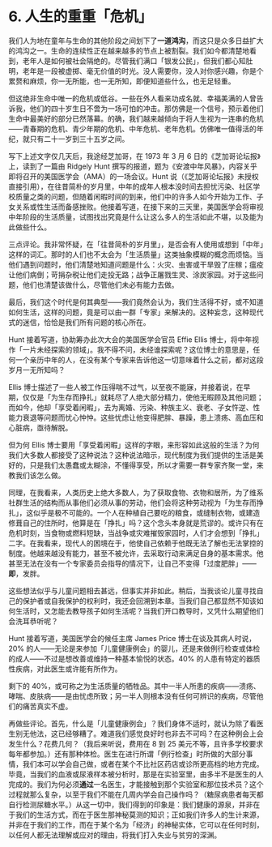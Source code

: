 # 6. 人生的重重「危机」

我们人为地在童年与生命的其他阶段之间划下了**一道鸿沟**，而这只是众多日益扩大的鸿沟之一。生命的连续性正在越来越多的节点上被割裂。我们如今都清楚地看到，老年人是如何被社会隔绝的。尽管我们满口「银发公民」，但我们都心知肚明，老年是一段被虚掷、毫无价值的时光。没人需要你，没人对你感兴趣，你是个累赘和麻烦，你一无所能，也一无所知，即便知道些什么，也无足轻重。

但这绝非生命中唯一的危机或低谷。一些在外人看来功成名就、幸福美满的人曾告诉我，他们的四十岁生日不啻为一场可怕的冲击。那仿佛是一个信号，预示着他们生命中最美好的部分已然落幕。的确，我们越来越倾向于将人生视为一连串的危机——青春期的危机、青少年期的危机、中年危机、老年危机。仿佛唯一值得活的年纪，就只有二十一岁到三十五岁之间。

写下上述文字仅几天后，我途经芝加哥，在 1973 年 3 月 6 日的《芝加哥论坛报》上，读到了一篇由 Ridgely Hunt 撰写的报道，题为《安渡中年风暴》，内容关乎即将召开的美国医学会（AMA）的一场会议。Hunt 说（《芝加哥论坛报》未授权直接引用），在往昔简朴的岁月里，中年的成年人根本没时间去担忧污染、社区学校质量之类的问题，但随着闲暇时间的到来，他们中的许多人如今开始为工作、子女关系或性生活而备感挫败。他接着写道，在接下来的三天里，美国医学会将审视中年阶段的生活质量，试图找出究竟是什么让这么多人的生活如此不堪，以及能为此做些什么。

三点评论。我非常怀疑，在「往昔简朴的岁月里」，是否会有人使用或想到「中年」这样的词汇。那时的人们也不太会为「生活质量」这类抽象模糊的概念而烦恼。当他们遇到问题时，他们清楚地知道问题是什么：火灾、虫害或干旱毁了庄稼；瘟疫让他们病倒；苛捐杂税让他们走投无路；战争正屠戮生灵、涂炭家园。对于这些问题，他们也清楚该做什么，尽管他们未必有能力去做。

最后，我们这个时代是何其典型——我们竟然会认为，我们生活得不好，或不知道如何生活，这样的问题，竟是可以由一群「专家」来解决的。这种妄念，这种现代式的迷信，恰恰是我们所有问题的核心所在。

Hunt 接着写道，协助筹办此次大会的美国医学会官员 Effie Ellis 博士，将中年视作「一片未经探索的领域」。我不得不问，未经谁探索呢？这位博士的意思是，任何一个亲历中年的人，在没有某个专家来告诉他这一切意味着什么之前，都对这段岁月一无所知吗？

Ellis 博士描述了一些人被工作压得喘不过气，以至夜不能寐，并接着说，在早期，仅仅是「为生存而挣扎」就耗尽了人绝大部分精力，使他无暇顾及其他问题；而如今，他却「享受着闲暇」，去为离婚、污染、种族主义、衰老、子女忤逆、性能力衰退等问题而忧心忡忡。这些忧虑让他变得肥胖、暴躁，患上溃疡、高血压和心脏病，亟待解脱。

但为何 Ellis 博士要用「享受着闲暇」这样的字眼，来形容如此这般的生活？为何我们大多数人都接受了这种说法？这种说法暗示，现代制度为我们提供的生活是美好的，只是我们太愚蠢或太糊涂，不懂得享受，所以才需要一群专家齐聚一堂，来教我们该怎么做。

同理，在我看来，人类历史上绝大多数人，为了获取食物、衣物和居所，为了维系社群生活的结构而从事他们必须从事的劳动，他们会将这种劳动视为「为生存而挣扎」，这似乎是极不可能的。一个人在种植自己要吃的粮食，或缝制衣物，或建造修葺自己的住所时，他算是在「挣扎」吗？这个念头本身就是荒谬的。或许只有在危机时刻，当食物或燃料短缺，当战争或灾难摧毁家园时，人们才会想到「挣扎」二字。在我看来，现代人的困境在于，他使自己依赖于他既无法了解也无法掌控的制度。他越来越没有能力，甚至不被允许，去采取行动来满足自身的基本需求。他甚至无法在没有一个专家委员会指导的情况下，让自己不变得「过度肥胖」——**即**，发胖。

这些想法似乎与儿童问题相去甚远，但事实并非如此。稍后，当我谈论儿童寻找自己的保护者或自我保护的权利时，我还会回溯到本章。当我们自己都显然不知该如何生活时，又怎能去教导孩子如何生活呢？当我们开口教导时，又凭什么期望他们会洗耳恭听呢？

Hunt 接着写道，美国医学会的候任主席 James Price 博士在谈及其病人时说，20% 的人——无论是来参加「儿童健康例会」的婴儿，还是来做例行检查或体检的成人——不过是想改善或维持一种基本愉悦的状态。40% 的人患有特定的器质性疾病，对此医生或许能有所作为。

剩下的 40%，或可称之为生活质量的牺牲品。其中一半人所患的疾病——溃疡、哮喘、皮肤病——是由忧虑所致；另一半人则根本没有任何可辨识的疾病，尽管他们的痛苦真实不虚。

再做些评论。首先，什么是「儿童健康例会」？我们身体不适时，就认为除了看医生别无他法，这已经够糟了。难道我们感觉良好时也非去不可吗？在这种例会上会发生什么？花费几何？（我后来听说，费用在 8 到 25 美元不等，且许多学校要求每年都参加。）还有那种体检。医生在进行所谓「例行检查」时所做的大部分事情，我们本可以学会自己做，或者在某个不比社区药店或诊所更高档的地方完成。毕竟，当我们的血液或尿液样本被分析时，那是在实验室里，由多半不是医生的人完成的。我们为何必须**通过**一名医生，才能接触到那个实验室和那位技术员？这个过程就那么复杂，以至于我们不能在几周内学会自己操作吗？（糖尿病患者每天都自行检测尿糖水平。）从这一切中，我们得到的印象是：我们健康的源泉，并非在于我们的生活方式，而在于医生那神秘莫测的知识；正如我们许多人的生计来源，并非在于我们的工作，而在于某个名为「经济」的神秘实体，它可以在任何时刻，以任何人都无法理解或应对的理由，将我们打入失业与贫穷的深渊。
